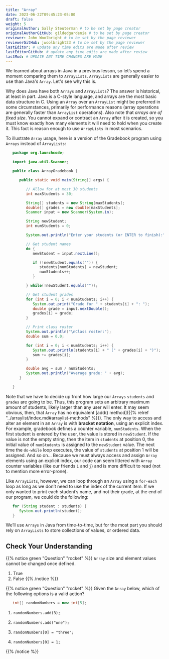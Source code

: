 ```yaml
---
title: "Array"
date: 2023-06-22T09:45:23-05:00
draft: false
weight: 5
originalAuthor: Sally Steuterman # to be set by page creator
originalAuthorGitHub: gildedgardenia # to be set by page creator
reviewer: John Woolbright # to be set by the page reviewer
reviewerGitHub: jwoolbright23 # to be set by the page reviewer
lastEditor: # update any time edits are made after review
lastEditorGitHub: # update any time edits are made after review
lastMod: # UPDATE ANY TIME CHANGES ARE MADE
---
```


<!-- TODO: add reference to Chapter 2 -->

We learned about arrays in Java in a previous lesson, so let’s spend a moment comparing them to `ArrayLists`. `ArrayLists` are generally easier to use than Java's `Array`. Let's see why this is.

Why does Java have both `Arrays` and `ArrayLists`? The answer is
historical, at least in part. Java is a C-style language, and arrays are
the most basic data structure in C. Using an `Array` over an
`ArrayList` might be preferred in some circumstances, primarily for
performance reasons (array operations are generally faster than `ArrayList`
operations). Also note that *arrays are of fixed size*. You cannot
expand or contract an `Array` after it is created, so you must know
exactly how many elements it will need to hold when you create it. This
fact is reason enough to use `ArrayLists` in most scenarios.

To illustrate `Array` usage, here is a version of the Gradebook program
using `Arrays` instead of `ArrayLists`:

```java {linenos=table}
   package org.launchcode;

   import java.util.Scanner;

   public class ArrayGradebook {

      public static void main(String[] args) {

         // Allow for at most 30 students
         int maxStudents = 30;

         String[] students = new String[maxStudents];
         double[] grades = new double[maxStudents];
         Scanner input = new Scanner(System.in);

         String newStudent;
         int numStudents = 0;

         System.out.println("Enter your students (or ENTER to finish):");

         // Get student names
         do {
            newStudent = input.nextLine();

            if (!newStudent.equals("")) {
               students[numStudents] = newStudent;
               numStudents++;
            }

         } while(!newStudent.equals(""));

         // Get student grades
         for (int i = 0; i < numStudents; i++) {
            System.out.print("Grade for " + students[i] + ": ");
            double grade = input.nextDouble();
            grades[i] = grade;
         }

         // Print class roster
         System.out.println("\nClass roster:");
         double sum = 0.0;

         for (int i = 0; i < numStudents; i++) {
            System.out.println(students[i] + " (" + grades[i] + ")");
            sum += grades[i];
         }

         double avg = sum / numStudents;
         System.out.println("Average grade: " + avg);
      }

   }
```

Note that we have to decide up front how large our `Arrays` `students`
and `grades` are going to be. Thus, this program sets an arbitrary maximum amount
of students, likely larger than any user will enter. It may seem obvious, then, 
that `Array` has no equivalent [add() method]({{% relref "../arraylist/index.md#arraylist-methods" %}}). The only 
way to access and alter an element in an `Array` is with **bracket notation**, 
using an explicit index. For example, gradebook defines a counter variable, `numStudents`.
When the first student is entered by the user, the value is stored in `newStudent`.
If the value is not the empty string, then the item in `students` at position 0, 
the initial value of `numStudents` is assigned to the `newStudent` value. 
The next time the `do-while` loop executes, the value of `students` at position 1
will be assigned. And so on... Because we must always access and assign `Array` elements using an
explicit index, our code can seem littered with `Array`
counter variables (like our friends `i` and `j`) and is more difficult to
read (not to mention more error-prone).

Like `ArrayLists`, however, we can loop through an `Array` using a `for-each`
loop as long as we don’t need to use the index of the current item. If
we only wanted to print each student’s name, and not their grade, at the
end of our program, we could do the following:

```java {linenos=table}
   for (String student : students) {
      System.out.println(student);
   }
```

We’ll use `Arrays` in Java from time-to-time, but for the most part you should
rely on `ArrayLists` to store collections of values, or ordered data.

## Check Your Understanding

{{% notice green "Question" "rocket" %}}
   `Array` size and element values cannot be changed once defined.

   1. True
   1. False
{{% /notice %}}

<!-- false. array values can be changed -->

{{% notice green "Question" "rocket" %}}
   Given the `Array` below, which of the following options is a valid action?

   ```java
      int[] randomNumbers = new int[5];
   ```

   1. `randomNumbers.add(3);`
   
   1. `randomNumbers.add("one");`

   1. `randomNumbers[0] = "three";`

   1. `randomNumbers[0] = 1;`

{{% /notice %}}

<!-- randomNumbers[0] = 1; -->